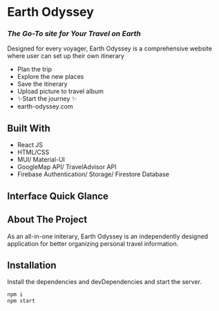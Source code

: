 # Earth Odyssey

### _The Go-To site for Your Travel on Earth_


Designed for every voyager, Earth Odyssey is a comprehensive website where user can set up their own itinerary

- Plan the trip
- Explore the new places
- Save the itinerary
- Upload picture to travel album
- ✨Start the journey ✨
- earth-odyssey.com

## Built With

- React JS
- HTML/CSS
- MUI/ Material-UI
- GoogleMap API/ TravelAdvisor API
- Firebase Authentication/ Storage/ Firestore Database

## Interface Quick Glance


## About The Project

As an all-in-one initerary, Earth Odyssey is an independently designed application for better organizing personal travel information. 



## Installation

Install the dependencies and devDependencies and start the server.

```sh
npm i
npm start
```







   [dill]: <https://github.com/joemccann/dillinger>
   [git-repo-url]: <https://github.com/joemccann/dillinger.git>
   [john gruber]: <http://daringfireball.net>
   [df1]: <http://daringfireball.net/projects/markdown/>
   [markdown-it]: <https://github.com/markdown-it/markdown-it>
   [Ace Editor]: <http://ace.ajax.org>
   [node.js]: <http://nodejs.org>
   [Twitter Bootstrap]: <http://twitter.github.com/bootstrap/>
   [jQuery]: <http://jquery.com>
   [@tjholowaychuk]: <http://twitter.com/tjholowaychuk>
   [express]: <http://expressjs.com>
   [AngularJS]: <http://angularjs.org>
   [Gulp]: <http://gulpjs.com>

   [PlDb]: <https://github.com/joemccann/dillinger/tree/master/plugins/dropbox/README.md>
   [PlGh]: <https://github.com/joemccann/dillinger/tree/master/plugins/github/README.md>
   [PlGd]: <https://github.com/joemccann/dillinger/tree/master/plugins/googledrive/README.md>
   [PlOd]: <https://github.com/joemccann/dillinger/tree/master/plugins/onedrive/README.md>
   [PlMe]: <https://github.com/joemccann/dillinger/tree/master/plugins/medium/README.md>
   [PlGa]: <https://github.com/RahulHP/dillinger/blob/master/plugins/googleanalytics/README.md>